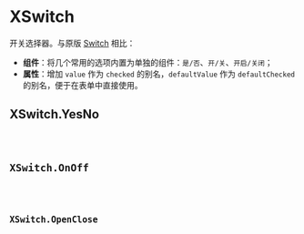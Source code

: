 # XSwitch

开关选择器。与原版 [Switch](https://ant.design/components/switch-cn/) 相比：

- **组件**：将几个常用的选项内置为单独的组件：`是/否`、`开/关`、`开启/关闭`；
- **属性**：增加 `value` 作为 `checked` 的别名，`defaultValue` 作为 `defaultChecked` 的别名，便于在表单中直接使用。

## XSwitch.YesNo

<code src="./demo/YesNo.tsx" />

## XSwitch.OnOff

<code src="./demo/OnOff.tsx" />

## XSwitch.OpenClose

<code src="./demo/OpenClose.tsx" />
